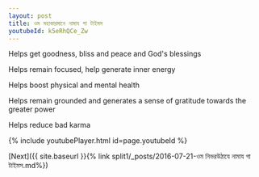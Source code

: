 ```yaml
---
layout: post
title: ওম মহাকারমানে নামায গা টাইমস
youtubeId: k5eRhQCe_Zw
---
```

 
 
Helps get goodness, bliss and peace and God's blessings
 
Helps remain focused, help generate inner energy 
 
Helps boost physical and mental health 
 
Helps remain grounded and generates a sense of gratitude towards the greater power 
 
Helps reduce bad karma
 
 
 
 


{% include youtubePlayer.html id=page.youtubeId %}
 
[Next]({{ site.baseurl }}{% link  split1/_posts/2016-07-21-ওম নিভরউঠাযে নামায গা টাইমস.md%})
 
